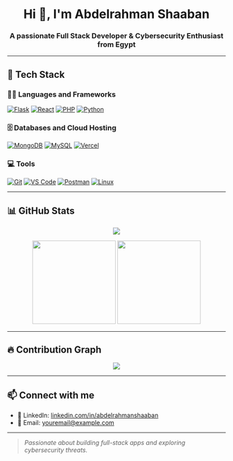 <h1 align="center">Hi 👋, I'm Abdelrahman Shaaban</h1>
<h3 align="center">A passionate Full Stack Developer & Cybersecurity Enthusiast from Egypt</h3>

---

## 🚀 Tech Stack

### 👨‍💻 Languages and Frameworks
<p>
  <a href="#"><img alt="Flask" src="https://img.shields.io/badge/Flask-000000.svg?logo=flask&logoColor=white"></a>
  <a href="#"><img alt="React" src="https://img.shields.io/badge/React-20232a.svg?logo=react&logoColor=%2361DAFB"></a>
  <a href="#"><img alt="PHP" src="https://img.shields.io/badge/PHP-777BB4.svg?logo=php&logoColor=white"></a>
  <a href="#"><img alt="Python" src="https://img.shields.io/badge/Python-3776AB.svg?logo=python&logoColor=white"></a>
</p>

### 🗄️ Databases and Cloud Hosting
<p>
  <a href="#"><img alt="MongoDB" src="https://img.shields.io/badge/MongoDB-4ea94b.svg?logo=mongodb&logoColor=white"></a>
  <a href="#"><img alt="MySQL" src="https://img.shields.io/badge/MySQL-00f.svg?logo=mysql&logoColor=white"></a>
  <a href="#"><img alt="Vercel" src="https://img.shields.io/badge/Vercel-000000.svg?logo=vercel&logoColor=white"></a>
</p>

### 💻 Tools
<p>
  <a href="#"><img alt="Git" src="https://img.shields.io/badge/Git-F05033.svg?logo=git&logoColor=white"></a>
  <a href="#"><img alt="VS Code" src="https://img.shields.io/badge/Visual%20Studio%20Code-0078d7.svg?logo=visual-studio-code&logoColor=white"></a>
  <a href="#"><img alt="Postman" src="https://img.shields.io/badge/Postman-FF6C37?logo=postman&logoColor=white"></a>
  <a href="#"><img alt="Linux" src="https://img.shields.io/badge/Linux-FCC624?logo=linux&logoColor=black"></a>
</p>

---

## 📊 GitHub Stats

<p align="center">
  <img src="https://github-readme-streak-stats.herokuapp.com/?user=abdelrahmanshaaban&theme=monokai-metallian&hide_border=true" />
</p>

<p align="center">
  <img src="https://github-readme-stats.vercel.app/api?username=abdelrahmanshaaban&show_icons=true&theme=react&hide_border=true&count_private=true" height="192px"/>
  <img src="https://github-readme-stats.vercel.app/api/top-langs/?username=abdelrahmanshaaban&langs_count=8&layout=compact&theme=react&hide_border=true" height="192px"/>
</p>

---

## 🔥 Contribution Graph

<p align="center">
  <img src="https://github-readme-activity-graph.vercel.app/graph?username=abdelrahmanshaaban&theme=react-dark&bg_color=1F222E&hide_border=true" />
</p>

---

## 📫 Connect with me

- 💼 LinkedIn: [linkedin.com/in/abdelrahmanshaaban](https://www.linkedin.com/in/abdelrahmanshaaban)
- 📧 Email: youremail@example.com

---

> *Passionate about building full-stack apps and exploring cybersecurity threats.*

